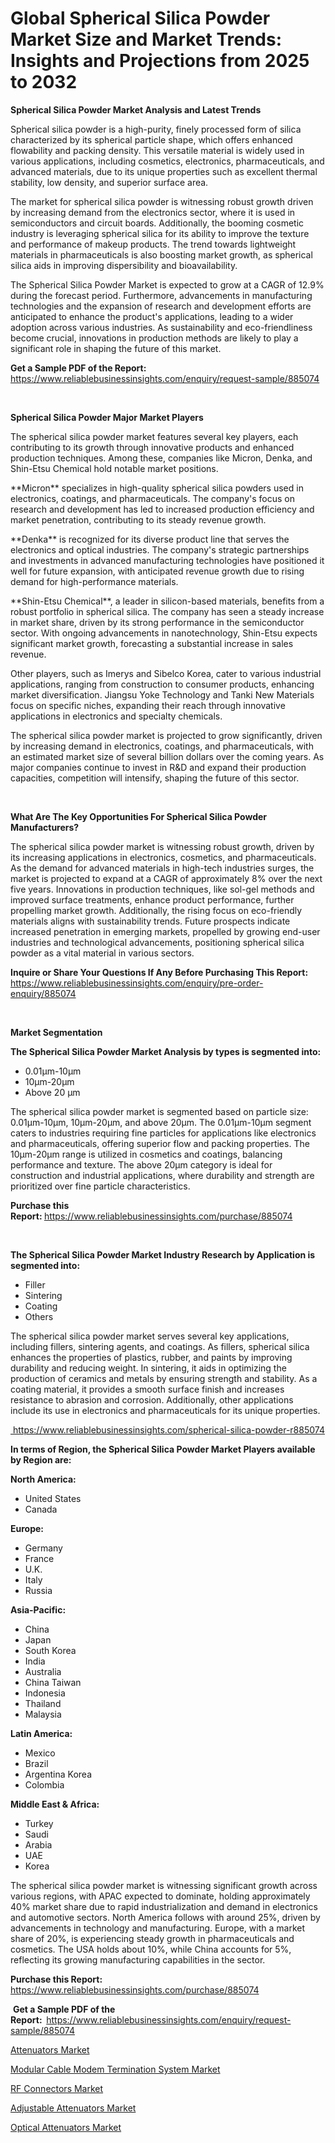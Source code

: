 <p><h1>Global Spherical Silica Powder Market Size and Market Trends: Insights and Projections from 2025 to 2032</h1></p><p><strong>Spherical Silica Powder Market Analysis and Latest Trends</strong></p>
<p><p>Spherical silica powder is a high-purity, finely processed form of silica characterized by its spherical particle shape, which offers enhanced flowability and packing density. This versatile material is widely used in various applications, including cosmetics, electronics, pharmaceuticals, and advanced materials, due to its unique properties such as excellent thermal stability, low density, and superior surface area.</p><p>The market for spherical silica powder is witnessing robust growth driven by increasing demand from the electronics sector, where it is used in semiconductors and circuit boards. Additionally, the booming cosmetic industry is leveraging spherical silica for its ability to improve the texture and performance of makeup products. The trend towards lightweight materials in pharmaceuticals is also boosting market growth, as spherical silica aids in improving dispersibility and bioavailability.</p><p>The Spherical Silica Powder Market is expected to grow at a CAGR of 12.9% during the forecast period. Furthermore, advancements in manufacturing technologies and the expansion of research and development efforts are anticipated to enhance the product's applications, leading to a wider adoption across various industries. As sustainability and eco-friendliness become crucial, innovations in production methods are likely to play a significant role in shaping the future of this market.</p></p>
<p><strong>Get a Sample PDF of the Report:&nbsp;</strong> <a href="https://www.reliablebusinessinsights.com/enquiry/request-sample/885074?utm_campaign=1138&utm_medium=2&utm_source=Github&utm_content=ia&utm_term=06042025&utm_id=spherical-silica-powder">https://www.reliablebusinessinsights.com/enquiry/request-sample/885074</a></p>
<p>&nbsp;</p>
<p><strong>Spherical Silica Powder Major Market Players</strong></p>
<p><p>The spherical silica powder market features several key players, each contributing to its growth through innovative products and enhanced production techniques. Among these, companies like Micron, Denka, and Shin-Etsu Chemical hold notable market positions.</p><p>**Micron** specializes in high-quality spherical silica powders used in electronics, coatings, and pharmaceuticals. The company's focus on research and development has led to increased production efficiency and market penetration, contributing to its steady revenue growth.</p><p>**Denka** is recognized for its diverse product line that serves the electronics and optical industries. The company's strategic partnerships and investments in advanced manufacturing technologies have positioned it well for future expansion, with anticipated revenue growth due to rising demand for high-performance materials.</p><p>**Shin-Etsu Chemical**, a leader in silicon-based materials, benefits from a robust portfolio in spherical silica. The company has seen a steady increase in market share, driven by its strong performance in the semiconductor sector. With ongoing advancements in nanotechnology, Shin-Etsu expects significant market growth, forecasting a substantial increase in sales revenue.</p><p>Other players, such as Imerys and Sibelco Korea, cater to various industrial applications, ranging from construction to consumer products, enhancing market diversification. Jiangsu Yoke Technology and Tanki New Materials focus on specific niches, expanding their reach through innovative applications in electronics and specialty chemicals.</p><p>The spherical silica powder market is projected to grow significantly, driven by increasing demand in electronics, coatings, and pharmaceuticals, with an estimated market size of several billion dollars over the coming years. As major companies continue to invest in R&D and expand their production capacities, competition will intensify, shaping the future of this sector.</p></p>
<p>&nbsp;</p>
<p><strong>What Are The Key Opportunities For Spherical Silica Powder Manufacturers?</strong></p>
<p><p>The spherical silica powder market is witnessing robust growth, driven by its increasing applications in electronics, cosmetics, and pharmaceuticals. As the demand for advanced materials in high-tech industries surges, the market is projected to expand at a CAGR of approximately 8% over the next five years. Innovations in production techniques, like sol-gel methods and improved surface treatments, enhance product performance, further propelling market growth. Additionally, the rising focus on eco-friendly materials aligns with sustainability trends. Future prospects indicate increased penetration in emerging markets, propelled by growing end-user industries and technological advancements, positioning spherical silica powder as a vital material in various sectors.</p></p>
<p><strong>Inquire or Share Your Questions If Any Before Purchasing This Report:</strong> <a href="https://www.reliablebusinessinsights.com/enquiry/pre-order-enquiry/885074?utm_campaign=1138&utm_medium=2&utm_source=Github&utm_content=ia&utm_term=06042025&utm_id=spherical-silica-powder">https://www.reliablebusinessinsights.com/enquiry/pre-order-enquiry/885074</a></p>
<p>&nbsp;</p>
<p><strong>Market Segmentation</strong></p>
<p><strong>The Spherical Silica Powder Market Analysis by types is segmented into:</strong></p>
<p><ul><li>0.01μm-10μm</li><li>10μm-20μm</li><li>Above 20 μm</li></ul></p>
<p><p>The spherical silica powder market is segmented based on particle size: 0.01μm-10μm, 10μm-20μm, and above 20μm. The 0.01μm-10μm segment caters to industries requiring fine particles for applications like electronics and pharmaceuticals, offering superior flow and packing properties. The 10μm-20μm range is utilized in cosmetics and coatings, balancing performance and texture. The above 20μm category is ideal for construction and industrial applications, where durability and strength are prioritized over fine particle characteristics.</p></p>
<p><strong>Purchase this Report:&nbsp;</strong><a href="https://www.reliablebusinessinsights.com/purchase/885074?utm_campaign=1138&utm_medium=2&utm_source=Github&utm_content=ia&utm_term=06042025&utm_id=spherical-silica-powder">https://www.reliablebusinessinsights.com/purchase/885074</a></p>
<p>&nbsp;</p>
<p><strong>The Spherical Silica Powder Market Industry Research by Application is segmented into:</strong></p>
<p><ul><li>Filler</li><li>Sintering</li><li>Coating</li><li>Others</li></ul></p>
<p><p>The spherical silica powder market serves several key applications, including fillers, sintering agents, and coatings. As fillers, spherical silica enhances the properties of plastics, rubber, and paints by improving durability and reducing weight. In sintering, it aids in optimizing the production of ceramics and metals by ensuring strength and stability. As a coating material, it provides a smooth surface finish and increases resistance to abrasion and corrosion. Additionally, other applications include its use in electronics and pharmaceuticals for its unique properties.</p></p>
<p><a href="https://www.reliablebusinessinsights.com/spherical-silica-powder-r885074?utm_campaign=1138&utm_medium=2&utm_source=Github&utm_content=ia&utm_term=06042025&utm_id=spherical-silica-powder">&nbsp;https://www.reliablebusinessinsights.com/spherical-silica-powder-r885074</a></p>
<p><strong>In terms of Region, the Spherical Silica Powder Market Players available by Region are:</strong></p>
<p>
    <p> <strong> North America: </strong>
        <ul>
            <li>United States</li>
            <li>Canada</li>
        </ul>
        </p> 
    <p> <strong> Europe: </strong>
        <ul>
            <li>Germany</li>
            <li>France</li>
            <li>U.K.</li>
            <li>Italy</li>
            <li>Russia</li>
        </ul>
        </p> 
    <p> <strong> Asia-Pacific: </strong>
        <ul>
            <li>China</li>
            <li>Japan</li>
            <li>South Korea</li>
            <li>India</li>
            <li>Australia</li>
            <li>China Taiwan</li>
            <li>Indonesia</li>
            <li>Thailand</li>
            <li>Malaysia</li>
        </ul>
        </p> 
    <p> <strong> Latin America: </strong>
        <ul>
            <li>Mexico</li>
            <li>Brazil</li>
            <li>Argentina Korea</li>
            <li>Colombia</li>
        </ul>
        </p> 
    <p> <strong> Middle East & Africa: </strong>
        <ul>
            <li>Turkey</li>
            <li>Saudi</li>
            <li>Arabia</li>
            <li>UAE</li>
            <li>Korea</li>
        </ul>
    </p>
    </p>
<p><p>The spherical silica powder market is witnessing significant growth across various regions, with APAC expected to dominate, holding approximately 40% market share due to rapid industrialization and demand in electronics and automotive sectors. North America follows with around 25%, driven by advancements in technology and manufacturing. Europe, with a market share of 20%, is experiencing steady growth in pharmaceuticals and cosmetics. The USA holds about 10%, while China accounts for 5%, reflecting its growing manufacturing capabilities in the sector.</p></p>
<p><strong>Purchase this Report: </strong><a href="https://www.reliablebusinessinsights.com/purchase/885074?utm_campaign=1138&utm_medium=2&utm_source=Github&utm_content=ia&utm_term=06042025&utm_id=spherical-silica-powder">https://www.reliablebusinessinsights.com/purchase/885074</a></p>
<p>&nbsp;<strong>Get a Sample PDF of the Report:&nbsp;&nbsp;</strong><a href="https://www.reliablebusinessinsights.com/enquiry/request-sample/885074?utm_campaign=1138&utm_medium=2&utm_source=Github&utm_content=ia&utm_term=06042025&utm_id=spherical-silica-powder">https://www.reliablebusinessinsights.com/enquiry/request-sample/885074</a></p>
<p><strong></strong></p>
<p><p><a href="https://github.com/latilsmickl8/Market-Research-Report-List-1/blob/main/attenuators-market.md?utm_campaign=1138&utm_medium=2&utm_source=Github&utm_content=ia&utm_term=06042025&utm_id=spherical-silica-powder">Attenuators Market</a></p><p><a href="https://github.com/guyerkanakwu/Market-Research-Report-List-1/blob/main/modular-cable-modem-termination-system-market.md?utm_campaign=1138&utm_medium=2&utm_source=Github&utm_content=ia&utm_term=06042025&utm_id=spherical-silica-powder">Modular Cable Modem Termination System Market</a></p><p><a href="https://github.com/tandepinho3p/Market-Research-Report-List-1/blob/main/rf-connectors-market.md?utm_campaign=1138&utm_medium=2&utm_source=Github&utm_content=ia&utm_term=06042025&utm_id=spherical-silica-powder">RF Connectors Market</a></p><p><a href="https://github.com/totrisammir/Market-Research-Report-List-1/blob/main/adjustable-attenuators-market.md?utm_campaign=1138&utm_medium=2&utm_source=Github&utm_content=ia&utm_term=06042025&utm_id=spherical-silica-powder">Adjustable Attenuators Market</a></p><p><a href="https://github.com/haklagjbj/Market-Research-Report-List-1/blob/main/optical-attenuators-market.md?utm_campaign=1138&utm_medium=2&utm_source=Github&utm_content=ia&utm_term=06042025&utm_id=spherical-silica-powder">Optical Attenuators Market</a></p></p>